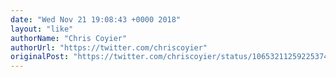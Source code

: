 ```yaml
---
date: "Wed Nov 21 19:08:43 +0000 2018"
layout: "like"
authorName: "Chris Coyier"
authorUrl: "https://twitter.com/chriscoyier"
originalPost: "https://twitter.com/chriscoyier/status/1065321125922537472"
---
```

